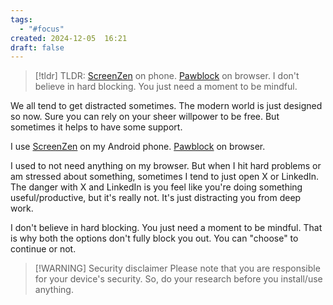 ```yaml
---
tags:
  - "#focus"
created: 2024-12-05  16:21
draft: false
---
```


> [!tldr] TLDR: [ScreenZen](https://www.screenzen.co/) on phone. [Pawblock](https://www.pawblock.dannyguo.com/) on browser. 
> I don't believe in hard blocking. You just need a moment to be mindful. 


We all tend to get distracted sometimes. The modern world is just designed so now. 
Sure you can rely on your sheer willpower to be free. But sometimes it helps to have some support. 

I use [ScreenZen](https://www.screenzen.co/) on my Android phone. [Pawblock](https://www.pawblock.dannyguo.com/) on browser. 

I used to not need anything on my browser. But when I hit hard problems or am stressed about something, sometimes I tend to just open X or LinkedIn. 
The danger with X and LinkedIn is you feel like you're doing something useful/productive, but it's really not. It's just distracting you from deep work. 

I don't believe in hard blocking. You just need a moment to be mindful. That is why both the options don't fully block you out. You can "choose" to continue or not. 


> [!WARNING] Security disclaimer
> Please note that you are responsible for your device's security. So, do your research before you install/use anything.